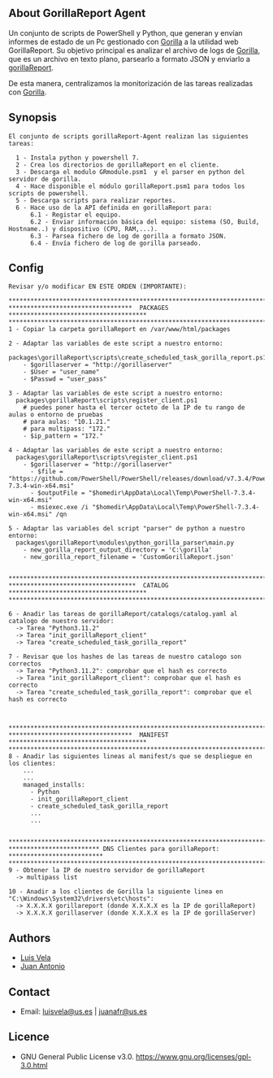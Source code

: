 ## About GorillaReport Agent

Un conjunto de scripts de PowerShell y Python, que generan y envían informes de estado de un Pc gestionado con [Gorilla](https://github.com/1dustindavis/gorilla) a la utilidad web GorillaReport. Su objetivo principal es analizar el archivo de logs de [Gorilla](https://github.com/1dustindavis/gorilla), que es un archivo en texto plano, parsearlo a formato JSON y enviarlo a [gorillaReport](https://github.com/juanantoniofr/gorillareport). 

De esta manera, centralizamos la monitorización de las tareas realizadas con [Gorilla](https://github.com/1dustindavis/gorilla).

## Synopsis

    El conjunto de scripts gorillaReport-Agent realizan las siguientes tareas:
    
      1 - Instala python y powershell 7.
      2 - Crea los directorios de gorillaReport en el cliente.
      3 - Descarga el modulo GRmodule.psm1  y el parser en python del servidor de gorilla.
      4 - Hace disponible el módulo gorillaReport.psm1 para todos los scripts de powershell.
      5 - Descarga scripts para realizar reportes.
      6 - Hace uso de la API definida en gorillaReport para:
          6.1 - Registar el equipo.
          6.2 - Enviar información básica del equipo: sistema (SO, Build, Hostname..) y dispositivo (CPU, RAM,...).
          6.3 - Parsea fichero de log de gorilla a formato JSON.
          6.4 - Envía fichero de log de gorilla parseado.

## Config
    Revisar y/o modificar EN ESTE ORDEN (IMPORTANTE):

    *************************************************************************************
    **********************************  PACKAGES   **************************************
    *************************************************************************************
    1 - Copiar la carpeta gorillaReport en /var/www/html/packages	

    2 - Adaptar las variables de este script a nuestro entorno:
      packages\gorillaReport\scripts\create_scheduled_task_gorilla_report.ps1
        - $gorillaserver = "http://gorillaserver"
        - $User = "user_name"
        - $Passwd = "user_pass"

    3 - Adaptar las variables de este script a nuestro entorno:
      packages\gorillaReport\scripts\register_client.ps1
        # puedes poner hasta el tercer octeto de la IP de tu rango de aulas o entorno de pruebas
        # para aulas: "10.1.21."
        # para multipass: "172."
        - $ip_pattern = "172." 

    4 - Adaptar las variables de este script a nuestro entorno:
      packages\gorillaReport\scripts\register_client.ps1
        - $gorillaserver = "http://gorillaserver"
          - $file = "https://github.com/PowerShell/PowerShell/releases/download/v7.3.4/PowerShell-7.3.4-win-x64.msi"
          - $outputFile = "$homedir\AppData\Local\Temp\PowerShell-7.3.4-win-x64.msi"
          - msiexec.exe /i "$homedir\AppData\Local\Temp\PowerShell-7.3.4-win-x64.msi" /qn

    5 - Adaptar las variables del script "parser" de python a nuestro entorno:
      packages\gorillaReport\modules\python_gorilla_parser\main.py
        - new_gorilla_report_output_directory = 'C:\gorilla'
        - new_gorilla_report_filename = 'CustomGorillaReport.json'


    *************************************************************************************
    ***********************************  CATALOG   **************************************
    *************************************************************************************

    6 - Anadir las tareas de gorillaReport/catalogs/catalog.yaml al catalogo de nuestro servidor:
      -> Tarea "Python3.11.2"
      -> Tarea "init_gorillaReport_client"
      -> Tarea "create_scheduled_task_gorilla_report"

    7 - Revisar que los hashes de las tareas de nuestro catalogo son correctos
      -> Tarea "Python3.11.2": comprobar que el hash es correcto
      -> Tarea "init_gorillaReport_client": comprobar que el hash es correcto
      -> Tarea "create_scheduled_task_gorilla_report": comprobar que el hash es correcto



    *************************************************************************************
    **********************************  MANIFEST   **************************************
    *************************************************************************************
    8 - Anadir las siguientes lineas al manifest/s que se despliegue en los clientes:
        ...
        ...
        managed_installs:
          - Python
          - init_gorillaReport_client
          - create_scheduled_task_gorilla_report
          ...
          ...


    *************************************************************************************
    ************************* DNS Clientes para gorillaReport: **************************
    *************************************************************************************
    9 - Obtener la IP de nuestro servidor de gorillaReport
      -> multipass list
      
    10 - Anadir a los clientes de Gorilla la siguiente linea en "C:\Windows\System32\drivers\etc\hosts":
      -> X.X.X.X gorillareport (donde X.X.X.X es la IP de gorillaReport)
      -> X.X.X.X gorillaserver (donde X.X.X.X es la IP de gorillaServer)


## Authors

- [Luis Vela](https://github.com/luivelmor)
- [Juan Antonio](https://github.com/juanantoniofr)

## Contact

- Email:  luisvela@us.es | juanafr@us.es

## Licence

- GNU General Public License v3.0. https://www.gnu.org/licenses/gpl-3.0.html

